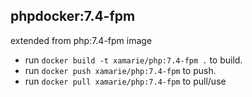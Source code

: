 ## phpdocker:7.4-fpm
extended from php:7.4-fpm image
* run `docker build -t xamarie/php:7.4-fpm .` to build.
* run `docker push xamarie/php:7.4-fpm` to push.
* run `docker pull xamarie/php:7.4-fpm` to pull/use